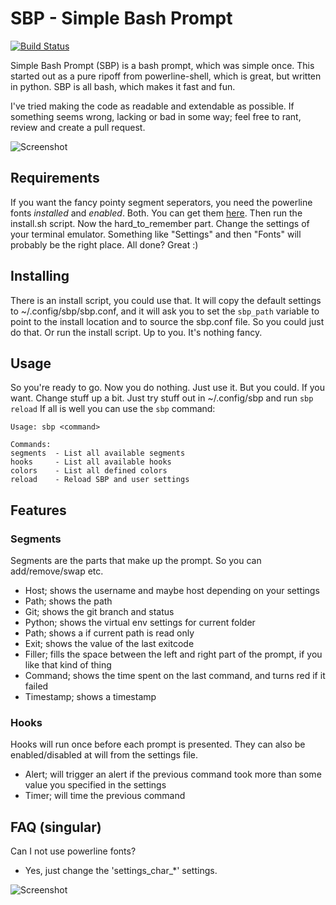 # SBP - Simple Bash Prompt
[![Build Status](https://travis-ci.org/brujoand/sbp.svg?branch=master)](https://travis-ci.org/brujoand/sbp)

Simple Bash Prompt (SBP) is a bash prompt, which was simple once.
This started out as a pure ripoff from powerline-shell, which is great, but written in python.
SBP is all bash, which makes it fast and fun.

I've tried making the code as readable and extendable as possible.
If something seems wrong, lacking or bad in some way; feel free to rant, review and create a pull request.

![Screenshot](https://raw.githubusercontent.com/brujoand/sbp/master/resources/timer.png)

## Requirements
If you want the fancy pointy segment seperators, you need the powerline fonts _installed_ and _enabled_. Both.
You can get them [here](https://github.com/powerline/fonts).
Then run the install.sh script. Now the hard_to_remember part. Change the settings of your terminal emulator. 
Something like "Settings" and then "Fonts" will probably be the right place.
All done? 
Great :)

## Installing
There is an install script, you could use that. It will copy the default settings to ~/.config/sbp/sbp.conf, and it will ask you
to set the ```sbp_path``` variable to point to the install location and to source the sbp.conf file. So you could just do that.
Or run the install script. Up to you. It's nothing fancy.

## Usage
So you're ready to go. Now you do nothing. Just use it. But you could. If you want. Change stuff up a bit.
Just try stuff out in ~/.config/sbp and run ```sbp reload```
If all is well you can use the ```sbp``` command:
```
Usage: sbp <command>

Commands:
segments  - List all available segments
hooks     - List all available hooks
colors    - List all defined colors
reload    - Reload SBP and user settings
```

## Features
### Segments
Segments are the parts that make up the prompt. So you can add/remove/swap etc.
- Host; shows the username and maybe host depending on your settings
- Path; shows the path
- Git; shows the git branch and status
- Python; shows the virtual env settings for current folder
- Path; shows a if current path is read only
- Exit; shows the value of the last exitcode
- Filler; fills the space between the left and right part of the prompt, if you like that kind of thing
- Command; shows the time spent on the last command, and turns red if it failed 
- Timestamp; shows a timestamp

### Hooks
Hooks will run once before each prompt is presented. They can also be enabled/disabled at will from the settings file.
- Alert; will trigger an alert if the previous command took more than some value you specified in the settings
- Timer; will time the previous command

## FAQ (singular)
Can I not use powerline fonts?
  - Yes, just change the 'settings_char_*' settings.

![Screenshot](https://raw.githubusercontent.com/brujoand/sbp/master/resources/powerline-toggle.png)
